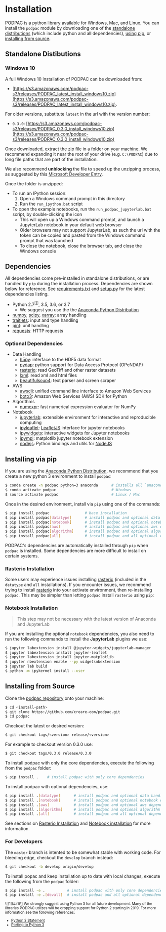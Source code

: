# Installation

PODPAC is a python library available for Windows, Mac, and Linux.
You can install the `podpac` module by downloading one of the [standalone distributions](#standalone-distributions) (which include python and all dependencies), [using pip](#installing-via-pip), or [installing from source](#installing-from-source).

## Standalone Distibutions

### Windows 10

A full Windows 10 Installation of PODPAC can be downloaded from:

- [https://s3.amazonaws.com/podpac-s3/releases/PODPAC_latest_install_windows10.zip](https://s3.amazonaws.com/podpac-s3/releases/PODPAC_latest_install_windows10.zip).

For older versions, substitute `latest` in the url with the version number:

- `0.3.0`: [https://s3.amazonaws.com/podpac-s3/releases/PODPAC_0.3.0_install_windows10.zip](https://s3.amazonaws.com/podpac-s3/releases/PODPAC_0.3.0_install_windows10.zip)

Once downloaded, extract the zip file in a folder on your machine.
We recommend expanding it near the root of your drive (e.g. `C:\PODPAC`) due to long file paths that are part of the installation.

We also recommend **unblocking** the file to speed up the unzipping process, as suggested by this [Microsoft Developer Entry](https://blogs.msdn.microsoft.com/delay/p/unblockingdownloadedfile/).

Once the folder is unzipped:

* To run an IPython session:
    1. Open a Windows command prompt in this directory
    2. Run the `run_ipython.bat` script
* To open the example notebooks, run the `run_podpac_jupyterlab.bat` script, by double-clicking the icon
    * This will open up a Windows command prompt, and launch a JupyterLab notebook in your default web browser
    * Older browsers may not support JupyterLab, as such the url with the token can be copied and pasted from the Windows command prompt that was launched
    * To close the notebook, close the browser tab, and close the Windows console


## Dependencies

All dependencies come pre-installed in standalone distributions, or are handled by `pip` during the installation process.
Dependencies are shown below for reference. 
See [requirements.txt](https://github.com/creare-com/podpac/blob/develop/requirements.txt) and [setup.py](https://github.com/creare-com/podpac/blob/develop/setup.py) for the latest dependencies listing.

- Python 2.7<sup id="1">\[[1](#f1)\]</sup>, 3.5, 3.6, or 3.7
    - We suggest you use the the [Anaconda Python Distribution](https://www.anaconda.com/)
- [numpy](http://www.numpy.org/), [scipy](https://www.scipy.org/), [xarray](http://xarray.pydata.org/en/stable/): array handling
- [traitlets](https://github.com/ipython/traitlets): input and type handling
- [pint](https://pint.readthedocs.io/en/latest/): unit handling
- [requests](http://docs.python-requests.org/en/master/): HTTP requests

### Optional Dependencies

- Data Handling
    - [h5py](https://www.h5py.org/): interface to the HDF5 data format
    - [pydap](http://www.pydap.org/en/latest/): python support for Data Access Protocol (OPeNDAP)
    - [rasterio](https://github.com/mapbox/rasterio): read GeoTiff and other raster datasets
    - [lxml](https://github.com/lxml/lxml): read xml and html files
    - [beautifulsoup4](https://www.crummy.com/software/BeautifulSoup/): text parser and screen scraper
- AWS
    - [awscli](https://github.com/aws/aws-cli): unified command line interface to Amazon Web Services
    - [boto3](https://boto3.amazonaws.com/v1/documentation/api/latest/index.html): Amazon Web Services (AWS) SDK for Python
- Algorithms
    - [numexpr](https://github.com/pydata/numexpr): fast numerical expression evaluator for NumPy
- Notebook
    - [jupyterlab](https://github.com/jupyterlab/jupyterlab): extensible environment for interactive and reproducible computing
    - [ipyleaflet](https://github.com/jupyter-widgets/ipyleaflet): [LeafletJS](https://leafletjs.com/) interface for jupyter notebooks
    - [ipywidgets](https://ipywidgets.readthedocs.io/en/stable/): interactive widgets for Jupyter notebooks
    - [ipympl](https://pypi.org/project/ipympl/): matplotlib jupyter notebook extension
    - [nodejs](https://github.com/markfinger/python-nodejs): Python bindings and utils for [NodeJS](https://nodejs.org/en/)

## Installing via pip

If you are using the [Anaconda Python Distribution](https://www.anaconda.com/),
we recommend that you create a new python 3 environment to install `podpac`:

```bash
$ conda create -n podpac python=3 anaconda      # installs all `anaconda` packages
$ conda activate podpac                         # Windows
$ source activate podpac                        # Linux / Mac
```

Once in the desired environment, install via `pip` using one of the commands:


```bash
$ pip install podpac                # base installation
$ pip install podpac[datatype]      # install podpac and optional data handling dependencies
$ pip install podpac[notebook]      # install podpac and optional notebook dependencies
$ pip install podpac[aws]           # install podpac and optional aws dependencies
$ pip install podpac[algorithm]     # install podpac and optional algorithm dependencies
$ pip install podpac[all]           # install podpac and all optional dependencies
```

PODPAC's dependencies are automatically installed through `pip` when `podpac` is installed.
Some dependencies are more difficult to install on certain systems. 

### Rasterio Installation

Some users may experience issues installing [rasterio](https://rasterio.readthedocs.io/en/latest/installation.html) (included in the `datatype` and `all` installations).
If you encounter issues, we recommend trying to install [rasterio](https://rasterio.readthedocs.io/en/latest/installation.html) into your activate environment, then re-installing `podpac`.
This may be simpler than letting `podpac` install `rasterio` using `pip`:

### Notebook Installation

> This step may not be necessary with the latest version of Anaconda and JupyterLab

If you are installing the optional `notebook` dependencies, you also need to run the following commands to install the **JupyterLab** plugins we use:

```bash
$ jupyter labextension install @jupyter-widgets/jupyterlab-manager
$ jupyter labextension install jupyter-leaflet
$ jupyter labextension install jupyter-matplotlib
$ jupyter nbextension enable --py widgetsnbextension
$ jupyter lab build
$ python -m ipykernel install --user
```

## Installing from Source

Clone the [podpac repository](https://github.com/creare-com/podpac) onto your machine:

```bash
$ cd <install-path>
$ git clone https://github.com/creare-com/podpac.git
$ cd podpac
```

Checkout the latest or desired version:

```bash
$ git checkout tags/<version> release/<version>  
```
For example to checkout version 0.3.0 use:

```bash
$ git checkout tags/0.3.0 release/0.3.0
```

To install podpac with only the core dependencies, execute the following from the `podpac` folder:

```bash
$ pip install .    # install podpac with only core dependencies
```

To install podpac with optional dependencies, use:

```bash
$ pip install .[datatype]      # install podpac and optional data handling dependencies
$ pip install .[notebook]      # install podpac and optional notebook dependencies
$ pip install .[aws]           # install podpac and optional aws dependencies
$ pip install .[algorithm]     # install podpac and optional algorithm dependencies
$ pip install .[all]           # install podpac and all optional dependencies
```

See sections on [Rasterio Installation](#rasterio-installation) and [Notebook installation](#notebook-installation) for more information.

### For Developers

The `master` branch is intented to be somewhat stable with working code.
For bleeding edge, checkout the `develop` branch instead:

```bash
$ git checkout -b develop origin/develop
```

To install popac and keep installation up to date with local changes, execute the following from the `podpac` folder:

```bash
$ pip install -e .          # install podpac with only core dependencies
$ pip install -e .[devall]  # install podpac and all optional dependencies
```

<small>
\[[1](#a1)\] <span id="f1"></span>
We strongly suggest using Python 3 for all future development.
Many of the libraries PODPAC utilizes will be dropping support for Python 2 starting in 2019.
For more information see the following references:

- [Python 3 Statement](http://www.python3statement.org/)
- [Porting to Python 3](https://docs.python.org/3/howto/pyporting.html)

</small>